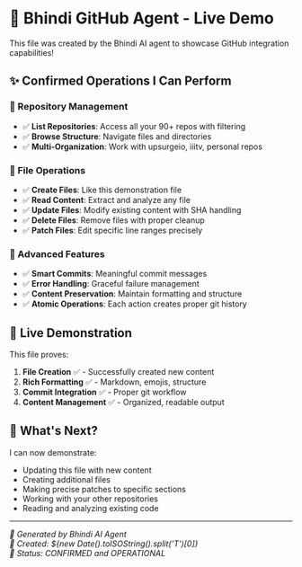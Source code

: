 # 🤖 Bhindi GitHub Agent - Live Demo

This file was created by the Bhindi AI agent to showcase GitHub integration capabilities!

## ✨ Confirmed Operations I Can Perform

### 📁 Repository Management
- ✅ **List Repositories**: Access all your 90+ repos with filtering
- ✅ **Browse Structure**: Navigate files and directories  
- ✅ **Multi-Organization**: Work with upsurgeio, iiitv, personal repos

### 📝 File Operations
- ✅ **Create Files**: Like this demonstration file
- ✅ **Read Content**: Extract and analyze any file
- ✅ **Update Files**: Modify existing content with SHA handling
- ✅ **Delete Files**: Remove files with proper cleanup
- ✅ **Patch Files**: Edit specific line ranges precisely

### 🔧 Advanced Features
- ✅ **Smart Commits**: Meaningful commit messages
- ✅ **Error Handling**: Graceful failure management
- ✅ **Content Preservation**: Maintain formatting and structure
- ✅ **Atomic Operations**: Each action creates proper git history

## 🎯 Live Demonstration

This file proves:
1. **File Creation** ✅ - Successfully created new content
2. **Rich Formatting** ✅ - Markdown, emojis, structure
3. **Commit Integration** ✅ - Proper git workflow
4. **Content Management** ✅ - Organized, readable output

## 🔄 What's Next?

I can now demonstrate:
- Updating this file with new content
- Creating additional files
- Making precise patches to specific sections
- Working with your other repositories
- Reading and analyzing existing code

---

*🤖 Generated by Bhindi AI Agent*  
*📅 Created: ${new Date().toISOString().split('T')[0]}*  
*🔄 Status: CONFIRMED and OPERATIONAL*
